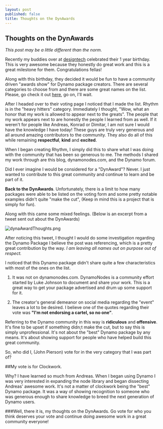 ```yaml
---
layout: post
published: false
title: Thoughts on the DynAwards
---
```

## Thoughts on the DynAwards

_This post may be a little different than the norm._

Recently my buddies over at [designtech](http://designtech.io) celebrated their 1 year birthday. This is very awesome because they honestly do great work and this is a great milestone for them. Congratulations fellas!

Along with this birthday, they decided it would be fun to have a community driven "awards show" for Dynamo package creators. There are several categories to choose from and there are some great names on the list.
Please, go check it out [here](http://designtech.io/computation/introducing-designtech-dynawards/), go on, I'll wait.

After I headed over to their voting page I noticed that I made the list. Rhythm is in the "heavy hitters" category. Immediately I thought, "Wow, what an honor that my work is allowed to appear next to the greats". The people that my work appears next to are honestly the people I learned from as well. If it weren't for people like Andreas, Konrad or Dimitar, I am not sure I would have the knowledge I have today! These guys are truly very generous and all around amazing contributors to the community. They also do all of this while remaining **respectful**, **kind** and **excited**. 

When I began creating Rhythm, I simply did this to share what I was doing with the community that has been so generous to me. The methods I shared my work through are this blog, dynamonodes.com, and the Dynamo forum. 

Did I ever imagine I would be considered for a "DynAward"? Never. I just wanted to contribute to this great community and continue to learn and be part of it.

**Back to the DynAwards**. Unfortunately, there is a limit to how many packages were able to be listed on the voting form and some pretty notable examples didn't quite "make the cut", (Keep in mind this is a project that is simply for fun).

Along with this came some mixed feelings. (Below is an excerpt from a tweet sent out about the DynAwards)

![dynaAwardThoughts.png]({{site.baseurl}}/img/dynaAwardThoughts.png)

After noticing this tweet, I thought I would do some investigation regarding the Dynamo Package I believe the post was referencing, which is a pretty great contribution by the way. _I am leaving all names out on purpose out of respect._

I noticed that this Dynamo package didn't share quite a few characteristics with most of the ones on the list.

1. It was not on dynamonodes.com. DynamoNodes is a community effort started by Luke Johnson to document and share your work. This is a great way to get your package advertised and drum up some support for it.

2. The creator's general demeanor on social media regarding the "event" leaves a lot to be desired. I believe one of the quotes regarding their vote was **"I'm not endorsing a cartel, so no one"**. 

Referring to the Dynamo community in this way is **ridiculous** and **offensive**. It's fine to be upset if something didn;t make the cut, but to say this is simply unprofessional.  It's not about the "best" Dynamo package by any means. It's about showing support for people who have helped build this great community.

So, who did I, (John Pierson) vote for in the very category that I was part of?

##My vote is for Clockwork. 

Why? I have learned so much from Andreas. When I began using Dynamo I was very interested in expanding the node library and began dissecting Andreas' awesome work. It's not a matter of clockwork being the "best" Dynamo package. It was a way of showing recognition to someone who was generous enough to share knowledge to breed the next generation of Dynamo users.

###Well, there it is, my thoughts on the DynAwards. Go vote for who you think deserves your vote and continue doing awesome work in a great community everyone!








